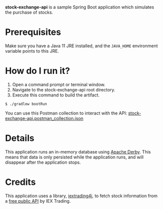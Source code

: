 **stock-exchange-api** is a sample Spring Boot application which simulates the purchase of stocks.

Prerequisites
=============

Make sure you have a Java 11 JRE installed, and the `JAVA_HOME` environment variable points to this JRE.

How do I run it?
================

1. Open a command prompt or terminal window.
2. Navigate to the stock-exchange-api root directory.
3. Execute this command to build the artifact.

```
$ ./gradlew bootRun
```

You can use this Postman collection to interact with the API: [stock-exchange-api.postman_collection.json](docs/stock-exchange-api.postman_collection.json)

Details
=======

This application runs an in-memory database using [Apache Derby](https://db.apache.org/derby/). This means that data is only persisted while the application runs, and will disappear after the application stops.

Credits
=======

This application uses a library, [iextrading4j](https://github.com/WojciechZankowski/iextrading4j), to fetch stock information from a [free public API](https://iextrading.com/developer/docs/#getting-started) by IEX Trading.
